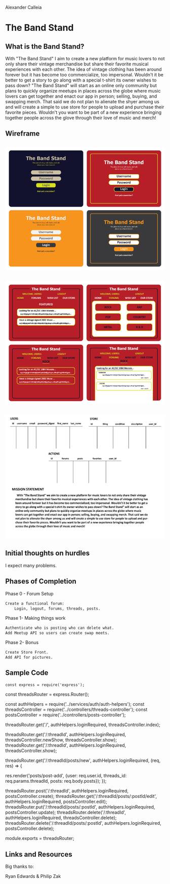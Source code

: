  Alexander Calleia

# The Band Stand

## What is the Band Stand?

With "The Band Stand" I aim to create a new platform for music lovers to not only 
share their vintage merchandise but share their favorite musical experiences with 
each other. The idea of vintage clothing has been around forever but it has become
too commercialize, too impersonal. Wouldn't it be better to get a story to go along 
with a special t-shirt its owner wishes to pass down? "The Band Stand" will start as 
an online only community but plans to quickly organize meetups in places across the 
globe where music lovers can get together and enact our app in person; selling, 
buying, and swapping merch. That said we do not plan to alienate the shyer among us
and will create a simple to use store for people to upload and purchase their favorite 
pieces. Wouldn't you want to be part of a new experience bringing together people across
the glove through their love of music and merch!

## Wireframe

## ![color comps](assets/CRUD-App-Pg-01.png)    
## ![navigating](assets/CRUD-App-Pg-02.png) 
## ![mission statement](assets/CRUD-App-Pg-03.png) 

## Initial thoughts on hurdles

I expect many problems.

## Phases of Completion

Phase 0 - Forum Setup
    
    Create a functional forum:
        Login, logout, forums, threads, posts.

Phase 1- Making things work
    
    Authenticate who is posting who can delete what.
    Add Meetup API so users can create swap meets. 


Phase 2- Bonus

    Create Store Front.
    Add API for pictures.


## Sample Code
    
    const express = require('express');
const threadsRouter = express.Router();

const authHelpers = require('../services/auth/auth-helpers');
const threadsController = require('../controllers/threads-controller');
const postsController = require('../controllers/posts-controller');


threadsRouter.get('/', authHelpers.loginRequired, threadsController.index);

threadsRouter.get('/:threadId', authHelpers.loginRequired, threadsController.newShow, threadsController.show);
threadsRouter.get('/:threadId', authHelpers.loginRequired, threadsController.show);

threadsRouter.get('/:threadId/posts/new', authHelpers.loginRequired, (req, res) => {

  res.render('posts/post-add', {user: req.user.id, threads_id: req.params.threadId, posts: req.body.posts});
});

threadsRouter.post('/:threadId', authHelpers.loginRequired, postsController.create);
threadsRouter.get('/:threadId/posts/:postId/edit', authHelpers.loginRequired, postsController.edit);
threadsRouter.put('/:threadId/posts/:postId', authHelpers.loginRequired, postsController.update);
threadsRouter.delete('/:threadId', authHelpers.loginRequired, threadsController.delete);
threadsRouter.delete('/:threadId/posts/:postId', authHelpers.loginRequired, postsController.delete);


module.exports = threadsRouter;


## Links and Resources

Big thanks to:

Ryan Edwards &
Philip Zak

